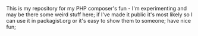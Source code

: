 This is my repository for my PHP composer's fun - I'm experimenting and may be there some weird stuff here; if I've made it public it's most likely so I can use it in packagist.org or it's easy to show them to someone; have nice fun;